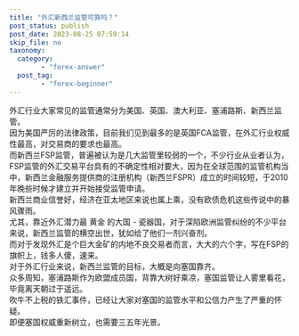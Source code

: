 ```yaml
---
title: "外汇新西兰监管可靠吗？"
post_status: publish
post_date: 2023-08-25 07:59:14
skip_file: no
taxonomy:
  category:
        - "forex-answer"
  post_tag:
        - "forex-beginner"
---
```


外汇行业大家常见的监管通常分为美国、英国、澳大利亚、塞浦路斯、新西兰监管。  
因为美国严厉的法律政策，目前我们见到最多的是英国FCA监管，在外汇行业权威性最高，对交易商的要求也最高。  
而新西兰FSP监管，普遍被认为是几大监管里较弱的一个，不少行业从业者认为，FSP监管的外汇交易平台具有的不确定性相对要大，因为在全球范围的监管机构当中，新西兰金融服务提供商的注册机构（新西兰FSPR）成立的时间较短，于2010年晚些时候才建立并开始接受监管申请。  
新西兰商业信誉好，经济在亚太地区来说也属上乘，没有欧债危机这些传说中的暴风骤雨。  
尤其，靠近外汇潜力最 黄金 的大国 - 瓷器国，对于深陷欧洲监管纠纷的不少平台来说，新西兰监管的横空出世，犹如给了他们一剂兴奋剂。  
而对于发现外汇是个巨大金矿的内地不良交易者而言，大大的六个字，写在FSP的旗帜上，钱多人傻，速来。  
对于外汇行业来说，新西兰监管的目标，大概是向塞国靠齐。  
众多周知，塞浦路斯作为欧盟成员国，背靠大树好乘凉，塞国监管让人雾里看花，毕竟离天朝过于遥远。  
吹牛不上税的铁汇事件，已经让大家对塞国的监管水平和公信力产生了严重的怀疑。  
即便塞国权威重新树立，也需要三五年光景。
